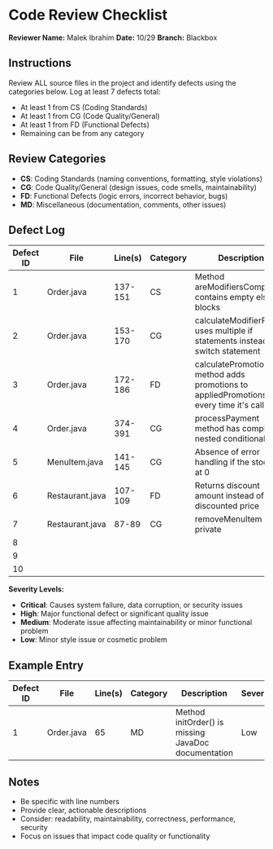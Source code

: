 # Code Review Checklist

**Reviewer Name:** Malek Ibrahim
**Date:** 10/29
**Branch:** Blackbox

## Instructions
Review ALL source files in the project and identify defects using the categories below. Log at least 7 defects total:
- At least 1 from CS (Coding Standards)
- At least 1 from CG (Code Quality/General)
- At least 1 from FD (Functional Defects)
- Remaining can be from any category

## Review Categories

- **CS**: Coding Standards (naming conventions, formatting, style violations)
- **CG**: Code Quality/General (design issues, code smells, maintainability)
- **FD**: Functional Defects (logic errors, incorrect behavior, bugs)
- **MD**: Miscellaneous (documentation, comments, other issues)

## Defect Log

| Defect ID | File | Line(s) | Category | Description | Severity |
|-----------|------|---------|----------|-------------|----------|
| 1 | Order.java | 137-151 | CS | Method areModifiersCompatible contains empty else blocks  | Low |
| 2 | Order.java | 153-170 | CG | calculateModifierPrice uses multiple if statements instead of a switch statement | Medium |
| 3 | Order.java | 172-186 | FD | calculatePromotion method adds promotions to appliedPromotions list every time it's called | High |
| 4 | Order.java | 374-391 | CG | processPayment method has complex nested conditionals | Medium |
| 5 | MenuItem.java | 141-145 | CG | Absence of error handling if the stock is at 0 | High |
| 6 | Restaurant.java | 107-109 | FD | Returns discount amount instead of discounted price | High |
| 7 | Restaurant.java | 87-89 | CG | removeMenuItem is private | Medium |
| 8 | | | | | |
| 9 | | | | | |
| 10 | | | | | |

**Severity Levels:**
- **Critical**: Causes system failure, data corruption, or security issues
- **High**: Major functional defect or significant quality issue
- **Medium**: Moderate issue affecting maintainability or minor functional problem
- **Low**: Minor style issue or cosmetic problem

## Example Entry

| Defect ID | File | Line(s) | Category | Description | Severity |
|-----------|------|---------|----------|-------------|----------|
| 1 | Order.java | 65 | MD | Method initOrder() is missing JavaDoc documentation | Low |

## Notes
- Be specific with line numbers
- Provide clear, actionable descriptions
- Consider: readability, maintainability, correctness, performance, security
- Focus on issues that impact code quality or functionality
